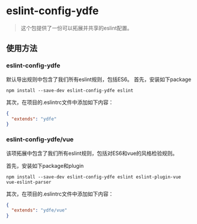 # eslint-config-ydfe
> 这个包提供了一份可以拓展并共享的eslint配置。
## 使用方法
### eslint-config-ydfe

默认导出规则中包含了我们所有eslint规则，包括ES6。
首先，安装如下package

```shell
npm install --save-dev eslint-config-ydfe eslint
```

其次，在项目的.eslintrc文件中添加如下内容：
```json
{
  "extends": "ydfe"
}
```
### eslint-config-ydfe/vue
该项拓展中包含了我们所有eslint规则，包括对ES6和vue的风格检验规则。

首先，安装如下package和plugin
```shell
npm install --save-dev eslint-config-ydfe eslint eslint-plugin-vue vue-eslint-parser
```
其次，在项目的.eslintrc文件中添加如下内容：
```json
{
  "extends": "ydfe/vue"
}
```